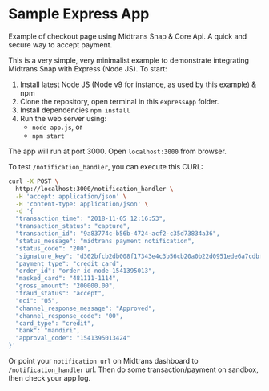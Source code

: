# Sample Express App

Example of checkout page using Midtrans Snap & Core Api. A quick and secure way to accept payment.

This is a very simple, very minimalist example to demonstrate integrating
Midtrans Snap with Express (Node JS). To start:

1. Install latest Node JS (Node v9 for instance, as used by this example) & npm
2. Clone the repository, open terminal in this `expressApp` folder.
3. Install dependencies `npm install`
4. Run the web server using:
	- `node app.js`, or
	- `npm start`

The app will run at port 3000.
Open `localhost:3000` from browser.

To test `/notification_handler`, you can execute this CURL:
```bash
curl -X POST \
  http://localhost:3000/notification_handler \
  -H 'accept: application/json' \
  -H 'content-type: application/json' \
  -d '{
  "transaction_time": "2018-11-05 12:16:53",
  "transaction_status": "capture",
  "transaction_id": "9a83774c-b56b-4724-acf2-c35d73834a36",
  "status_message": "midtrans payment notification",
  "status_code": "200",
  "signature_key": "d302bfcb2db008f17343e4c3b56cb20a0b22d0951ede6a7cdbfcd31f4a5d0d89d0a5230c333dd2fc5803cfbe8567ad146fb3c574d4050a87b4d81661e5d870de",
  "payment_type": "credit_card",
  "order_id": "order-id-node-1541395013",
  "masked_card": "481111-1114",
  "gross_amount": "200000.00",
  "fraud_status": "accept",
  "eci": "05",
  "channel_response_message": "Approved",
  "channel_response_code": "00",
  "card_type": "credit",
  "bank": "mandiri",
  "approval_code": "1541395013424"
}'
```
Or point your `notification url` on Midtrans dashboard to `/notification_handler` url. Then do some transaction/payment on sandbox, then check your app log.